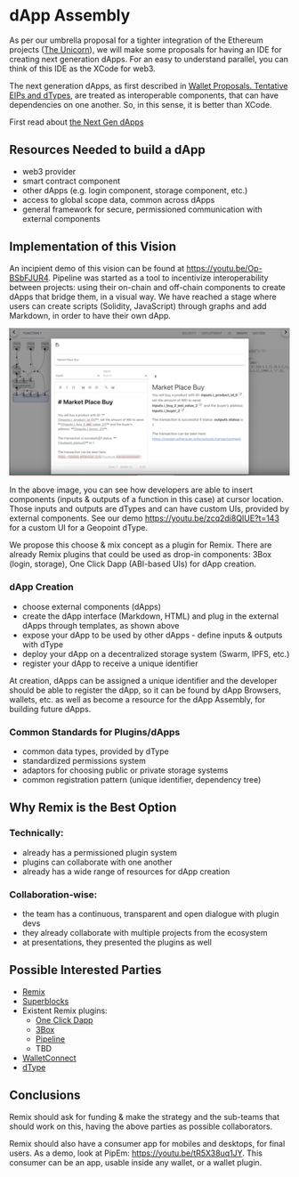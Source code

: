 # dApp Assembly


As per our umbrella proposal for a tighter integration of the Ethereum projects ([The Unicorn](../The_Ethereum_Unicorn.md)), we will make some proposals for having an IDE for creating next generation dApps. For an easy to understand parallel, you can think of this IDE as the XCode for web3.

The next generation dApps, as first described in [Wallet Proposals. Tentative EIPs and dTypes](./Wallet_Proposals.Tentative_EIPs_and_dTypes.md), are treated as interoperable components, that can have dependencies on one another. So, in this sense, it is better than XCode.


First read about [the Next Gen dApps](Next_Gen_dApps.md)

## Resources Needed to build a dApp

- web3 provider
- smart contract component
- other dApps (e.g. login component, storage component, etc.)
- access to global scope data, common across dApps
- general framework for secure, permissioned communication with external components


## Implementation of this Vision

An incipient demo of this vision can be found at https://youtu.be/Op-BSbFJUR4. Pipeline was started as a tool to incentivize interoperability between projects: using their on-chain and off-chain components to create dApps that bridge them, in a visual way. We have reached a stage where users can create scripts (Solidity, JavaScript) through graphs and add Markdown, in order to have their own dApp.

![PipEm Assembly](../assets/pipem_assembly.png)

In the above image, you can see how developers are able to insert components (inputs & outputs of a function in this case) at cursor location. Those inputs and outputs are dTypes and can have custom UIs, provided by external components. See our demo https://youtu.be/zcq2di8QIUE?t=143 for a custom UI for a Geopoint dType.


We propose this choose & mix concept as a plugin for Remix. There are already Remix plugins that could be used as drop-in components: 3Box (login, storage), One Click Dapp (ABI-based UIs) for dApp creation.

### dApp Creation

- choose external components (dApps)
- create the dApp interface (Markdown, HTML) and plug in the external dApps through templates, as shown above
- expose your dApp to be used by other dApps - define inputs & outputs with dType
- deploy your dApp on a decentralized storage system (Swarm, IPFS, etc.)
- register your dApp to receive a unique identifier

At creation, dApps can be assigned a unique identifier and the developer should be able to register the dApp, so it can be found by dApp Browsers, wallets, etc. as well as become a resource for the dApp Assembly, for building future dApps.

### Common Standards for Plugins/dApps

- common data types, provided by dType
- standardized permissions system
- adaptors for choosing public or private storage systems
- common registration pattern (unique identifier, dependency tree)

## Why Remix is the Best Option

### Technically:

- already has a permissioned plugin system
- plugins can collaborate with one another
- already has a wide range of resources for dApp creation

### Collaboration-wise:

- the team has a continuous, transparent and open dialogue with plugin devs
- they already collaborate with multiple projects from the ecosystem
- at presentations, they presented the plugins as well


## Possible Interested Parties

- [Remix](https://remix.ethereum.org)
- [Superblocks](https://superblocks.com)
- Existent Remix plugins:
    - [One Click Dapp](https://oneclickdapp.com)
    - [3Box](https://3box.io/)
    - [Pipeline](https://github.com/pipeos-one/pipeline)
    - TBD
- [WalletConnect](https://walletconnect.org)
- [dType](https://github.com/pipeos-one/dType)



## Conclusions

Remix should ask for funding & make the strategy and the sub-teams that should work on this, having the above parties as possible collaborators.

Remix should also have a consumer app for mobiles and desktops, for final users. As a demo, look at PipEm: https://youtu.be/tR5X38uq1JY. This consumer can be an app, usable inside any wallet, or a wallet plugin.
